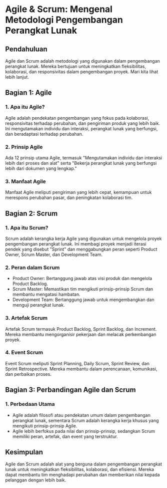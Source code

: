 # Agile & Scrum: Mengenal Metodologi Pengembangan Perangkat Lunak

## Pendahuluan

Agile dan Scrum adalah metodologi yang digunakan dalam pengembangan perangkat lunak. Mereka bertujuan untuk meningkatkan fleksibilitas, kolaborasi, dan responsivitas dalam pengembangan proyek. Mari kita lihat lebih lanjut.

## Bagian 1: Agile

### 1. Apa itu Agile?

Agile adalah pendekatan pengembangan yang fokus pada kolaborasi, responsivitas terhadap perubahan, dan pengiriman produk yang lebih baik. Ini mengutamakan individu dan interaksi, perangkat lunak yang berfungsi, dan beradaptasi terhadap perubahan.

### 2. Prinsip Agile

Ada 12 prinsip utama Agile, termasuk "Mengutamakan individu dan interaksi lebih dari proses dan alat" serta "Bekerja perangkat lunak yang berfungsi lebih dari dokumen yang lengkap."

### 3. Manfaat Agile

Manfaat Agile meliputi pengiriman yang lebih cepat, kemampuan untuk merespons perubahan pasar, dan peningkatan kolaborasi tim.

## Bagian 2: Scrum

### 1. Apa itu Scrum?

Scrum adalah kerangka kerja Agile yang digunakan untuk mengelola proyek pengembangan perangkat lunak. Ini membagi proyek menjadi iterasi pendek yang disebut "Sprint" dan menggabungkan peran seperti Product Owner, Scrum Master, dan Development Team.

### 2. Peran dalam Scrum

- Product Owner: Bertanggung jawab atas visi produk dan mengelola Product Backlog.
- Scrum Master: Memastikan tim mengikuti prinsip-prinsip Scrum dan membantu mengatasi hambatan.
- Development Team: Bertanggung jawab untuk mengembangkan dan menguji perangkat lunak.

### 3. Artefak Scrum

Artefak Scrum termasuk Product Backlog, Sprint Backlog, dan Increment. Mereka membantu mengorganisir pekerjaan dan melacak perkembangan proyek.

### 4. Event Scrum

Event Scrum meliputi Sprint Planning, Daily Scrum, Sprint Review, dan Sprint Retrospective. Mereka membantu dalam perencanaan, komunikasi, dan perbaikan proses.

## Bagian 3: Perbandingan Agile dan Scrum

### 1. Perbedaan Utama

- Agile adalah filosofi atau pendekatan umum dalam pengembangan perangkat lunak, sementara Scrum adalah kerangka kerja khusus yang mengikuti prinsip-prinsip Agile.
- Agile lebih berfokus pada nilai dan prinsip-prinsip, sedangkan Scrum memiliki peran, artefak, dan event yang terstruktur.

## Kesimpulan

Agile dan Scrum adalah alat yang berguna dalam pengembangan perangkat lunak untuk meningkatkan fleksibilitas, kolaborasi, dan efisiensi. Mereka dapat membantu tim menghadapi perubahan dan memberikan nilai kepada pelanggan dengan lebih baik.
